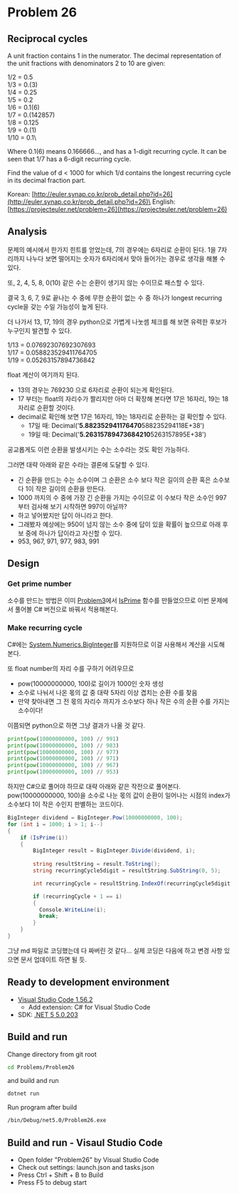 # Problem 26

## Reciprocal cycles

A unit fraction contains 1 in the numerator. The decimal representation of the unit fractions with denominators 2 to 10 are given:

1/2	= 	0.5\
1/3	= 	0.(3)\
1/4	= 	0.25\
1/5	= 	0.2\
1/6	= 	0.1(6)\
1/7	= 	0.(142857)\
1/8	= 	0.125\
1/9	= 	0.(1)\
1/10	= 	0.1\

Where 0.1(6) means 0.166666..., and has a 1-digit recurring cycle. It can be seen that 1/7 has a 6-digit recurring cycle.

Find the value of d < 1000 for which 1/d contains the longest recurring cycle in its decimal fraction part.

Korean: [http://euler.synap.co.kr/prob_detail.php?id=26](http://euler.synap.co.kr/prob_detail.php?id=26)\
English: [https://projecteuler.net/problem=26](https://projecteuler.net/problem=26)

## Analysis

문제의 예시에서 한가지 힌트를 얻었는데, 7의 경우에는 6자리로 순환이 된다. 1을 7자리까지 나누다 보면 떨어지는 숫자가 6자리에서 맞아 들어가는 경우로 생각을 해볼 수 있다.

또, 2, 4, 5, 8, 0(10) 같은 수는 순환이 생기지 않는 수이므로 패스할 수 있다.

결국 3, 6, 7, 9로 끝나는 수 중에 무한 순환이 없는 수 중 하나가 longest recurring cycle을 갖는 수일 가능성이 높게 된다.

더 나가서 13, 17, 19의 경우 python으로 가볍게 나눗셈 체크를 해 보면 유력한 후보가 누구인지 발견할 수 있다.

1/13 = 0.07692307692307693\
1/17 = 0.058823529411764705\
1/19 = 0.05263157894736842

float 계산이 여기까지 된다.

- 13의 경우는 769230 으로 6자리로 순환이 되는게 확인된다.
- 17 부터는 float의 자리수가 짤리지만 아마 더 확장해 본다면 17은 16자리, 19는 18자리로 순환할 것이다.
- decimal로 확인해 보면 17은 16자리, 19는 18자리로 순환하는 걸 확인할 수 있다.
  - 17일 때: Decimal('**5.882352941176470**588235294118E+38')
  - 19일 때: Decimal('**5.26315789473684210**5263157895E+38') 

공교롭게도 이런 순환을 발생시키는 수는 소수라는 것도 확인 가능하다.

그러면 대략 아래와 같은 수라는 결론에 도달할 수 있다.

- 긴 순환을 만드는 수는 소수이며 그 순환은 소수 보다 작은 길이의 순환 혹은 소수보다 1이 작은 길이의 순환을 만든다.
- 1000 까지의 수 중에 가장 긴 순환을 가지는 수이므로 이 수보다 작은 소수인 997 부터 검사해 보기 시작하면 997이 아닐까?
- 하고 넣어봤지만 답이 아니라고 한다.
- 그래봤자 예상에는 950이 넘지 않는 소수 중에 답이 있을 확률이 높으므로 아래 후보 중에 하나가 답이라고 자신할 수 있다.
- 953, 967, 971, 977, 983, 991

## Design

### Get prime number

소수를 만드는 방법은 이미 [Problem3](https://github.com/jongfeel/ProjectEuler/tree/master/Problems/Problem3)에서 [IsPrime](https://github.com/jongfeel/ProjectEuler/blob/ffc11ed47c343586fd0408778afe477068bf64f5/Problems/Problem3/Problem3/Program.vb#L28-L35) 함수를 만들었으므로 이번 문제에서 풀어볼 C# 버전으로 바꿔서 적용해본다.

### Make recurring cycle

C#에는 [System.Numerics.BigInteger](https://docs.microsoft.com/en-us/dotnet/api/system.numerics.biginteger?view=net-5.0)를 지원하므로 이걸 사용해서 계산을 시도해 본다.

또 float number의 자리 수를 구하기 어려우므로

- pow(10000000000, 100)로 길이가 1000인 숫자 생성
- 소수로 나눠서 나온 몫의 값 중 대략 5자리 이상 겹치는 순환 수를 찾음
- 만약 찾아내면 그 전 몫의 자리수 까지가 소수보다 하나 작은 수의 순환 수를 가지는 소수이다!

이쯤되면 python으로 하면 그냥 결과가 나올 것 같다.

``` python
print(pow(10000000000, 100) // 991)
print(pow(10000000000, 100) // 983)
print(pow(10000000000, 100) // 977)
print(pow(10000000000, 100) // 971)
print(pow(10000000000, 100) // 967)
print(pow(10000000000, 100) // 953)
```

하지만 C#으로 풀어야 하므로 대략 아래와 같은 작전으로 풀어본다.
pow(10000000000, 100)을 소수로 나눈 몫의 값이 순환이 일어나는 시점의 index가 소수보다 1이 작은 수인지 판별하는 코드이다. 

``` csharp
BigInteger dividend = BigInteger.Pow(10000000000, 100);
for (int i = 1000; i > 1; i--)
{
    if (IsPrime(i))
    {
        BigInteger result = BigInteger.Divide(dividend, i);
        
        string resultString = result.ToString();
        string recurringCycle5digit = resultString.SubString(0, 5);

        int recurringCycle = resultString.IndexOf(recurringCycle5digit, 5, resultString.Count());

        if (recurringCycle + 1 == i)
        {
          Console.WriteLine(i);
          break;
        }
    }
}
```

그냥 md 파일로 코딩했는데 다 짜버린 것 같다...
실제 코딩은 다음에 하고 변경 사항 있으면 문서 업데이트 하면 될 듯.

## Ready to development environment

- [Visual Studio Code 1.56.2](https://code.visualstudio.com/)
  - Add extension: C# for Visual Studio Code
- SDK: [.NET 5 5.0.203](https://dotnet.microsoft.com/download/dotnet/5.0)

## Build and run

Change directory from git root

``` bash
cd Problems/Problem26
```

and build and run

``` bash
dotnet run
```

Run program after build

```bash
/bin/Debug/net5.0/Problem26.exe
```

## Build and run - Visaul Studio Code

- Open folder "Problem26" by Visual Studio Code
- Check out settings: launch.json and tasks.json
- Press Ctrl + Shift + B to Build
- Press F5 to debug start